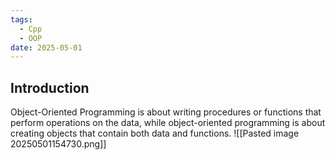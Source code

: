 ```yaml
---
tags:
  - Cpp
  - OOP
date: 2025-05-01
---
```

## Introduction 
Object-Oriented Programming is about writing procedures or functions that perform operations on the data, while object-oriented programming is about creating objects that contain both data and functions. 
![[Pasted image 20250501154730.png]]
